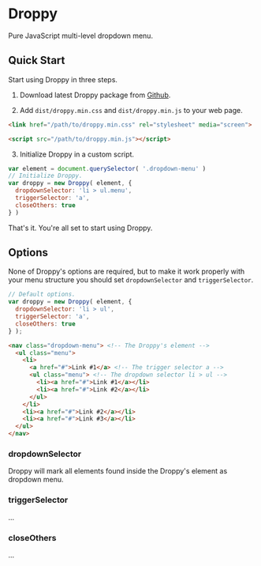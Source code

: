 # Droppy

Pure JavaScript multi-level dropdown menu.

## Quick Start

Start using Droppy in three steps.

1. Download latest Droppy package from [Github][836c3e46].

2. Add `dist/droppy.min.css` and `dist/droppy.min.js` to your web page.
  ```html
  <link href="/path/to/droppy.min.css" rel="stylesheet" media="screen">
  ```
  ```html
  <script src="/path/to/droppy.min.js"></script>
  ```

3. Initialize Droppy in a custom script.
  ```js
  var element = document.querySelector( '.dropdown-menu' )
  // Initialize Droppy.
  var droppy = new Droppy( element, {
    dropdownSelector: 'li > ul.menu',
    triggerSelector: 'a',
    closeOthers: true
  } )
  ```

That's it. You're all set to start using Droppy.

  [836c3e46]: https://github.com/OutlawPlz "Download"

## Options

None of Droppy's options are required, but to make it work properly with your
menu structure you should set `dropdownSelector` and `triggerSelector`.

```js
// Default options.
var droppy = new Droppy( element, {
  dropdownSelector: 'li > ul',
  triggerSelector: 'a',
  closeOthers: true
} );
```

```html
<nav class="dropdown-menu"> <!-- The Droppy's element -->
  <ul class="menu">
    <li>
      <a href="#">Link #1</a> <!-- The trigger selector a -->
      <ul class="menu"> <!-- The dropdown selector li > ul -->
        <li><a href="#">Link #1</a></li>
        <li><a href="#">Link #2</a></li>
      </ul>
    </li>
    <li><a href="#">Link #2</a></li>
    <li><a href="#">Link #3</a></li>
  </ul>
</nav>
```

### dropdownSelector

Droppy will mark all elements found inside the Droppy's element as dropdown
menu.

### triggerSelector

...

### closeOthers

...
